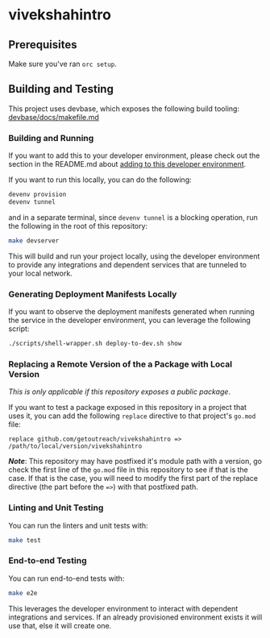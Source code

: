 # vivekshahintro

<!-- <<Stencil::Block(customGeneralInformation)>> -->

<!-- <</Stencil::Block>> -->

## Prerequisites
Make sure you've ran `orc setup`.

<!-- <<Stencil::Block(customPrerequisites)>> -->

<!-- <</Stencil::Block>> -->

## Building and Testing

This project uses devbase, which exposes the following build tooling: [devbase/docs/makefile.md](https://github.com/getoutreach/devbase/blob/main/docs/makefile.md)

<!-- <<Stencil::Block(customBuildingAndTesting)>> -->

<!-- <</Stencil::Block>> -->
### Building and Running

If you want to add this to your developer environment, please check out the section in the
README.md about [adding to this developer environment](https://github.com/getoutreach/vivekshahintro#add-to-your-development-environment).

If you want to run this locally, you can do the following:

```bash
devenv provision
devenv tunnel
```

and in a separate terminal, since `devenv tunnel` is a blocking operation, run the following
in the root of this repository:

```bash
make devserver
```

This will build and run your project locally, using the developer environment to provide any
integrations and dependent services that are tunneled to your local network.

### Generating Deployment Manifests Locally

If you want to observe the deployment manifests generated when running the service in the developer
environment, you can leverage the following script:

```bash
./scripts/shell-wrapper.sh deploy-to-dev.sh show
```

### Replacing a Remote Version of the a Package with Local Version

_This is only applicable if this repository exposes a public package_.

If you want to test a package exposed in this repository in a project that uses it, you can
add the following `replace` directive to that project's `go.mod` file:

```
replace github.com/getoutreach/vivekshahintro => /path/to/local/version/vivekshahintro
```

**_Note_**: This repository may have postfixed it's module path with a version, go check the first
line of the `go.mod` file in this repository to see if that is the case. If that is the case,
you will need to modify the first part of the replace directive (the part before the `=>`) with
that postfixed path.

### Linting and Unit Testing

You can run the linters and unit tests with:

```bash
make test
```
### End-to-end Testing

You can run end-to-end tests with:

```bash
make e2e
```

This leverages the developer environment to interact with dependent integrations and services. If
an already provisioned environment exists it will use that, else it will create one.
